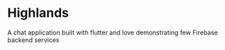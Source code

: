 # Highlands
A chat application built with flutter and love demonstrating few Firebase backend services
